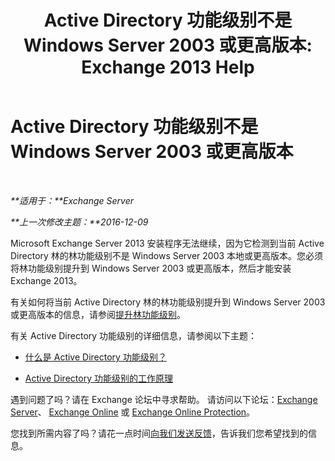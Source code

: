 ﻿---
title: 'Active Directory 功能级别不是 Windows Server 2003 或更高版本: Exchange 2013 Help'
TOCTitle: Active Directory 功能级别不是 Windows Server 2003 或更高版本
ms:assetid: 45f45976-62ac-4b6c-889a-ebd449402009
ms:mtpsurl: https://technet.microsoft.com/zh-cn/library/ms.exch.setupreadiness.forestlevelnotwin2003native(v=EXCHG.150)
ms:contentKeyID: 50490455
ms.date: 01/11/2018
mtps_version: v=EXCHG.150
ms.translationtype: HT
---

# Active Directory 功能级别不是 Windows Server 2003 或更高版本

 

_**适用于：**Exchange Server_

_**上一次修改主题：**2016-12-09_

Microsoft Exchange Server 2013 安装程序无法继续，因为它检测到当前 Active Directory 林的林功能级别不是 Windows Server 2003 本地或更高版本。您必须将林功能级别提升到 Windows Server 2003 或更高版本，然后才能安装 Exchange 2013。

有关如何将当前 Active Directory 林的林功能级别提升到 Windows Server 2003 或更高版本的信息，请参阅[提升林功能级别](https://go.microsoft.com/fwlink/p/?linkid=294831)。

有关 Active Directory 功能级别的详细信息，请参阅以下主题：

  - [什么是 Active Directory 功能级别？](https://go.microsoft.com/fwlink/p/?linkid=294832)

  - [Active Directory 功能级别的工作原理](https://go.microsoft.com/fwlink/p/?linkid=294833)

遇到问题了吗？请在 Exchange 论坛中寻求帮助。 请访问以下论坛：[Exchange Server](https://go.microsoft.com/fwlink/p/?linkid=60612)、 [Exchange Online](https://go.microsoft.com/fwlink/p/?linkid=267542) 或 [Exchange Online Protection](https://go.microsoft.com/fwlink/p/?linkid=285351)。

您找到所需内容了吗？请花一点时间[向我们发送反馈](mailto:exsetuphelpfeedback@microsoft.com?subject=exchange%202013%20setup%20help%20feedbac)，告诉我们您希望找到的信息。

